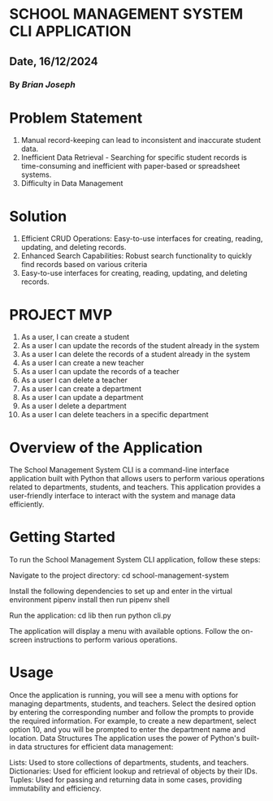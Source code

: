 # SCHOOL MANAGEMENT SYSTEM CLI APPLICATION

## Date, 16/12/2024

### By *Brian Joseph*

# Problem Statement
1. Manual record-keeping can lead to inconsistent and inaccurate student data.
2. Inefficient Data Retrieval - Searching for specific student records is time-consuming and inefficient with paper-based or spreadsheet systems.
3. Difficulty in Data Management

# Solution
1. Efficient CRUD Operations: Easy-to-use interfaces for creating, reading, updating, and deleting records.
2. Enhanced Search Capabilities: Robust search functionality to quickly find records based on various criteria
3. Easy-to-use interfaces for creating, reading, updating, and deleting records.

# PROJECT MVP 
1. As a user, I can create a student 
2. As a user I can update the records of the student already in the system
3. As a user I can delete the records of a student already in the system
4. As a user I can create a new teacher
5. As a user I can update the records of a teacher
6. As a user I can delete a teacher
7. As a user I can create a department
8. As a user I can update a department
9. As a user I delete a department
10. As a user I can delete teachers in a specific department


# Overview of the Application

The School Management System CLI is a command-line interface application built with Python that allows users to perform various operations related to departments, students, and teachers. This application provides a user-friendly interface to interact with the system and manage data efficiently.

# Getting Started
To run the School Management System CLI application, follow these steps:

Navigate to the project directory:
cd school-management-system

Install the following dependencies to set up and enter in the virtual environment
pipenv install then run pipenv shell

Run the application:
cd lib then run python cli.py

The application will display a menu with available options. Follow the on-screen instructions to perform various operations.

# Usage
Once the application is running, you will see a menu with options for managing departments, students, and teachers. Select the desired option by entering the corresponding number and follow the prompts to provide the required information.
For example, to create a new department, select option 10, and you will be prompted to enter the department name and location.
Data Structures
The application uses the power of Python's built-in data structures for efficient data management:

Lists: Used to store collections of departments, students, and teachers.
Dictionaries: Used for efficient lookup and retrieval of objects by their IDs.
Tuples: Used for passing and returning data in some cases, providing immutability and efficiency.

